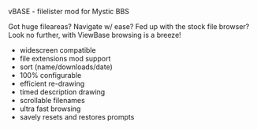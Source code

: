 vBASE - filelister mod for Mystic BBS

Got huge fileareas? Navigate w/ ease? Fed up with the stock file browser? Look no further, with ViewBase browsing is a breeze! 

* widescreen compatible
* file extensions mod support
* sort (name/downloads/date)
* 100% configurable
* efficient re-drawing
* timed description drawing
* scrollable filenames
* ultra fast browsing
* savely resets and restores prompts